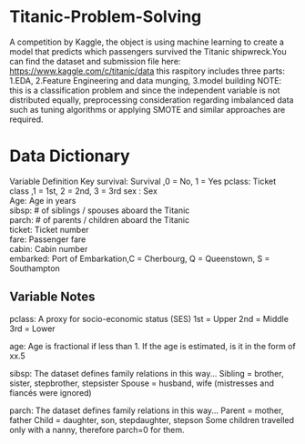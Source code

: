# Titanic-Problem-Solving
A competition by Kaggle, the object is using machine learning to create a model that predicts which passengers survived the Titanic shipwreck.You can find the dataset and submission file here: https://www.kaggle.com/c/titanic/data
this raspitory includes three parts: 1.EDA, 2.Feature Engineering and data munging, 3.model building
NOTE: this is a classification problem and since the independent variable is not distributed equally, preprocessing consideration regarding imbalanced data such as tuning algorithms or applying SMOTE and similar approaches are required.

# Data Dictionary
Variable	Definition	    Key
survival:	Survival	    ,0 = No, 1 = Yes
pclass:	  Ticket class	,1 = 1st, 2 = 2nd, 3 = 3rd
sex	:     Sex	
Age:    	Age in years	
sibsp:   	# of siblings / spouses aboard the Titanic	
parch:  	# of parents / children aboard the Titanic	
ticket:  	Ticket number	
fare:   	Passenger fare	
cabin:  	Cabin number	
embarked:	Port of Embarkation,C = Cherbourg, Q = Queenstown, S = Southampton

## Variable Notes
pclass: A proxy for socio-economic status (SES)
1st = Upper
2nd = Middle
3rd = Lower

age: Age is fractional if less than 1. If the age is estimated, is it in the form of xx.5

sibsp: The dataset defines family relations in this way...
Sibling = brother, sister, stepbrother, stepsister
Spouse = husband, wife (mistresses and fiancés were ignored)

parch: The dataset defines family relations in this way...
Parent = mother, father
Child = daughter, son, stepdaughter, stepson
Some children travelled only with a nanny, therefore parch=0 for them.
